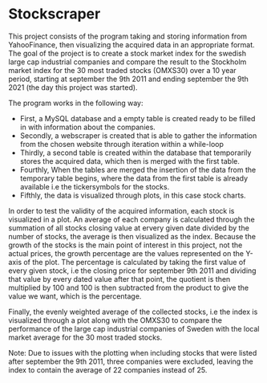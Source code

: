 # Stockscraper
This project consists of the program taking and storing information from YahooFinance, then visualizing the acquired data in an appropriate format.
The goal of the project is to create a stock market index for the swedish large cap industrial companies and compare the result to the Stockholm market index for the 30 most traded stocks (OMXS30) over a 10 year period, starting at september the 9th 2011 and ending september the 9th 2021 (the day this project was started).

The program works in the following way:
- First, a MySQL database and a empty table is created ready to be filled in with information about the companies.
- Secondly, a webscraper is created that is able to gather the information from the chosen website through iteration within a while-loop
- Thirdly, a second table is created within the database that temporarily stores the acquired data, which then is merged with the first table.
- Fourthly, When the tables are merged the insertion of the data from the temporary table begins, where the data from the first table is already available i.e the tickersymbols for the stocks.
- Fifthly, the data is visualized through plots, in this case stock charts.

In order to test the validity of the acquired information, each stock is visualized in a plot. An average of each company is calculated through the summation of all stocks closing value at ervery given date divided by the number of stocks, the average is then visualized as the index. Because the growth of the stocks is the main point of interest in this project, not the actual prices, the growth percentage are the values represented on the Y-axis of the plot. The percentage is calculated by taking the first value of every given stock, i.e the closing price for september 9th 2011 and dividing that value by every dated value after that point, the quotient is then multiplied by 100 and 100 is then subtracted from the product to give the value we want, which is the percentage.

Finally, the evenly weighted average of the collected stocks, i.e the index is visualized through a plot along with the OMXS30 to compare the performance of the large cap industrial companies of Sweden with the local market average for the 30 most traded stocks.

Note: Due to issues with the plotting when including stocks that were listed after september the 9th 2011, three companies were excluded, leaving the index to contain the average of 22 companies instead of 25.
